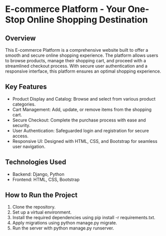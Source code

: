 # E-commerce Platform - Your One-Stop Online Shopping Destination

## Overview
This E-commerce Platform is a comprehensive website built to offer a smooth and secure online shopping experience. The platform allows users to browse products, manage their shopping cart, and proceed with a streamlined checkout process. With secure user authentication and a responsive interface, this platform ensures an optimal shopping experience.

## Key Features
* Product Display and Catalog: Browse and select from various product categories.
* Cart Management: Add, update, or remove items from the shopping cart.
* Secure Checkout: Complete the purchase process with ease and security.
* User Authentication: Safeguarded login and registration for secure access.
* Responsive UI: Designed with HTML, CSS, and Bootstrap for seamless user navigation.

## Technologies Used
* Backend: Django, Python
* Frontend: HTML, CSS, Bootstrap

## How to Run the Project
1) Clone the repository.
2) Set up a virtual environment.
3) Install the required dependencies using pip install -r requirements.txt.
4) Apply migrations using python manage.py migrate.
5) Run the server with python manage.py runserver.
